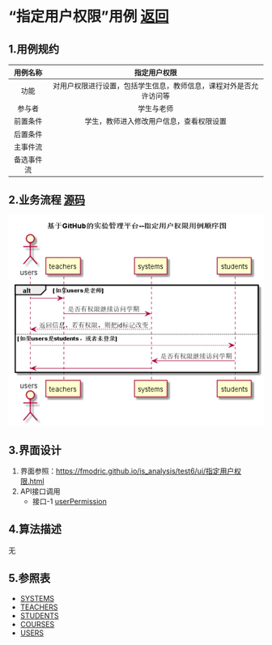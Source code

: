 # “指定用户权限”用例 [返回](../README.md)

## 1.用例规约

|用例名称|指定用户权限|
|:---:|:--:|
|功能|对用户权限进行设置，包括学生信息，教师信息，课程对外是否允许访问等|
|参与者|学生与老师|
|前置条件|学生，教师进入修改用户信息，查看权限设置|
|后置条件||
|主事件流||
|备选事件流||
## 2.业务流程 [源码](../src/userPermission.puml)

![](../userPermission.png)

## 3.界面设计
1. 界面参照：https://fmodric.github.io/is_analysis/test6/ui/指定用户权限.html
2. API接口调用 
    * 接口-1 [userPermission](../接口/userPermission.md)


## 4.算法描述

无

## 5.参照表
* [SYSTEMS](../数据库文件设计.md)
* [TEACHERS](../数据库文件设计.md)
* [STUDENTS](../数据库文件设计.md)
* [COURSES](../数据库文件设计.md)
* [USERS](../数据库文件设计.md)
